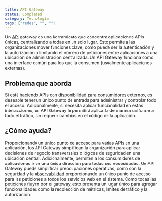```yaml
---
title: API Gateway
status: Completed
category: Tecnología
tags: ["redes", "", ""]
---
```


Un [API](/es/application-programming-interface/) gateway es una herramienta que
concentra aplicaciones APIs únicas, centralizando a todas en un solo lugar.
Esto permite a las organizaciones mover funciones clave,
como puede ser la autenticación y la autorización o limitando el número de peticiones entre aplicaciones
a una ubicación de administración centralizada.
Un API Gateway funciona como una interface común para los que la consumen (usualmente aplicaciones externas).

## Problema que aborda

Si está haciendo APIs con disponibilidad para consumidores externos,
es deseable tener un único punto de entrada para administrar y controlar todo el acceso.
Adicionalmente, si necesita aplicar funcionalidad en estas interacciones,
un API Gateway le permitirá aplicarla de manera uniforme a todo el tráfico, sin requerir cambios en el código de la aplicación.

## ¿Cómo ayuda?

Proporcionando un único punto de acceso para varias APIs en una aplicación,
los API Gateway simplifican la organización para aplicar decisiones de negocio transversales o lógicas de seguridad en una ubicación central.
Adicionalmente, permiten a los consumidores de aplicaciones ir en una única dirección para todas sus necesidades.
Un API Gateway puede simplificar preocupaciones operativas, como son la seguridad y la [observabilidad](/es/observability/)
proporcionando un único punto de acceso para las peticiones a todos los servicios web en el sistema.
Como todas las peticiones fluyen por el gateway, esto presenta un lugar único para
agregar funcionalidades como la recolección de métricas, límites de tráfico y la autorización.
